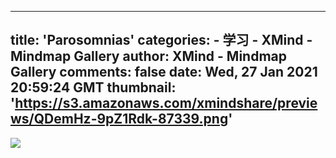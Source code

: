 
---
title: 'Parosomnias'
categories: 
    - 学习
    - XMind - Mindmap Gallery
author: XMind - Mindmap Gallery
comments: false
date: Wed, 27 Jan 2021 20:59:24 GMT
thumbnail: 'https://s3.amazonaws.com/xmindshare/previews/QDemHz-9pZ1Rdk-87339.png'
---

<div>   
<img src="https://s3.amazonaws.com/xmindshare/previews/QDemHz-9pZ1Rdk-87339.png" referrerpolicy="no-referrer">  
</div>
            